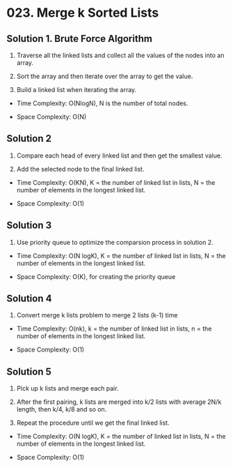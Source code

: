 # 023. Merge k Sorted Lists

## Solution 1. Brute Force Algorithm

1. Traverse all the linked lists and collect all the values of the nodes into an array.

2. Sort the array and then iterate over the array to get the value.

3. Build a linked list when iterating the array.

* Time Complexity: O(NlogN), N is the number of total nodes.

* Space Complexity: O(N)

## Solution 2

1. Compare each head of every linked list and then get the smallest value.

2. Add the selected node to the final linked list.

* Time Complexity: O(KN), K = the number of linked list in lists, N = the number of elements in the longest linked list.

* Space Complexity: O(1)

## Solution 3

1. Use priority queue to optimize the comparsion process in solution 2.

* Time Complexity: O(N logK), K = the number of linked list in lists, N = the number of elements in the longest linked list.

* Space Complexity: O(K), for creating the priority queue

## Solution 4

1. Convert merge k lists problem to merge 2 lists (k-1) time

* Time Complexity: O(nk), k = the number of linked list in lists, n = the number of elements in the longest linked list.

* Space Complexity: O(1)

## Solution 5

1. Pick up k lists and merge each pair.

2. After the first pairing, k lists are merged into k/2 lists with average 2N/k length, then k/4, k/8 and so on.

3. Repeat the procedure until we get the final linked list.

* Time Complexity: O(N logK), K = the number of linked list in lists, N = the number of elements in the longest linked list.

* Space Complexity: O(1)
